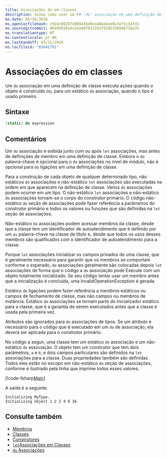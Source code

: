 ```yaml
---
title: Associações do em classes
description: Saiba como usar um F# 'do' associação em uma definição de classe, que executa ações quando o objeto é criado ou quando o tipo é usado pela primeira vez.
ms.date: 05/16/2016
ms.openlocfilehash: c924c882974989436d8ea404ebee0a7ef3c54fd3
ms.sourcegitcommit: 8699383914c24a0df033393f55db3369db728a7b
ms.translationtype: MT
ms.contentlocale: pt-BR
ms.lasthandoff: 05/15/2019
ms.locfileid: "65641791"
---
```

# <a name="do-bindings-in-classes"></a>Associações do em classes

Um `do` associação em uma definição de classe executa ações quando o objeto é construído ou, para um estático `do` associação, quando o tipo é usado primeiro.

## <a name="syntax"></a>Sintaxe

```fsharp
[static] do expression
```

## <a name="remarks"></a>Comentários

Um `do` associação é exibida junto com ou após `let` associações, mas antes de definições de membro em uma definição de classe. Embora o `do` palavra-chave é opcional para o `do` associações no nível de módulo, não é opcional para `do` ligações em uma definição de classe.

Para a construção de cada objeto de qualquer determinado tipo, não estáticos `do` associações e não-estático `let` associações são executadas na ordem em que aparecem na definição de classe. Vários `do` associações podem ocorrer em um tipo. O não-estático `let` associações e não-estático `do` associações tornam-se o corpo do construtor primário. O código não-estático `do` seção de associações pode fazer referência a parâmetros do construtor primário e todos os valores ou funções que são definidas na `let` seção de associações.

Não-estático `do` associações podem acessar membros da classe, desde que a classe tem um identificador de autoatendimento que é definido por um `as` palavra-chave na classe de título e, desde que todos os usos desses membros são qualificados com o identificador de autoatendimento para a classe.

Porque `let` associações inicializar os campos privados de uma classe, que é geralmente necessário para garantir que os membros se comportam conforme o esperado, `do` associações geralmente são colocadas depois `let` associações de forma que o código a `do` associação pode Execute com um objeto totalmente inicializado. Se seu código tentar usar um membro antes que a inicialização é concluída, uma InvalidOperationException é gerada.

Estático `do` ligações podem fazer referência a membros estáticos ou campos de fechamento de classe, mas não campos ou membros de instância. Estático `do` associações se tornam parte do inicializador estático para a classe, que é a garantia de serem executados antes que a classe é usada pela primeira vez.

Atributos são ignorados para `do` associações de tipos. Se um atributo é necessário para o código que é executado em um `do` de associação, ela deverá ser aplicada para o construtor primário.

No código a seguir, uma classe tem um estático `do` associação e um não-estático `do` associação. O objeto tem um construtor que tem dois parâmetros, `a` e `b`, e dois campos particulares são definidos na `let` associações para a classe. Duas propriedades também são definidas. Todos eles estão no escopo em não-estático `do` seção de associações, conforme é ilustrado pela linha que imprime todos esses valores.

[!code-fsharp[Main](../../../../samples/snippets/fsharp/lang-ref-1/snippet3101.fs)]

A saída é a seguinte.

```console
Initializing MyType.
Initializing object 1 2 2 4 8 16
```

## <a name="see-also"></a>Consulte também

- [Membros](index.md)
- [Classes](../classes.md)
- [Construtores](constructors.md)
- [`let`Associações em Classes](let-bindings-in-classes.md)
- [`do` Associações](../functions/do-Bindings.md)
